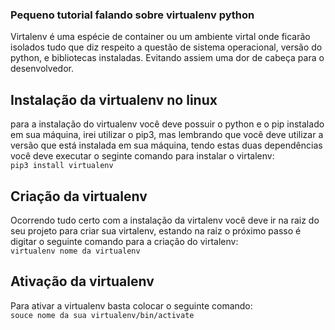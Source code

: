 ### Pequeno tutorial falando sobre virtualenv python

Virtalenv é uma espécie de container ou um ambiente virtal onde ficarão isolados tudo que diz respeito a questão de sistema
operacional, versão do python, e bibliotecas instaladas. Evitando assiem uma dor de cabeça para o desenvolvedor.

## Instalação da virtualenv no linux
para a instalação do virtualenv você deve possuir o python e o pip instalado em sua máquina, irei utilizar o pip3, mas lembrando
que você deve utilizar a versão que está instalada em sua máquina, tendo estas duas dependências você
deve executar o seginte comando para instalar o virtalenv:
<br>
<code>pip3 install virtualenv</code>
<br>
## Criação da virtualenv
Ocorrendo tudo certo com a instalação da virtalenv você deve ir na raiz do seu projeto para criar sua virtalenv, estando na raiz o próximo passo é digitar o seguinte comando para a criação do virtalenv:
<br>
<code>virtualenv nome da virtualenv</code>
<br>
## Ativação da virtualenv
Para ativar a virtualenv basta colocar o seguinte comando:
<br>
<code>souce nome da sua virtualenv/bin/activate</code>

